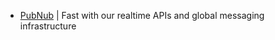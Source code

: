 
* [PubNub](https://www.pubnub.com/) | Fast with our realtime APIs and global messaging infrastructure


